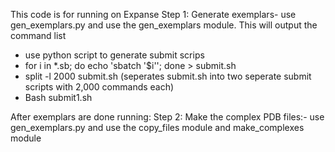 This code is for running on Expanse
Step 1: Generate exemplars- use gen_exemplars.py and use the gen_exemplars module. This will output the command list
- use python script to generate submit scrips
- for i in *.sb; do echo 'sbatch '$i''; done > submit.sh
- split -l 2000 submit.sh (seperates submit.sh into two seperate submit scripts with 2,000 commands each)
- Bash submit1.sh


After exemplars are done running: 
Step 2: Make the complex PDB files:- use gen_exemplars.py and use the copy_files module and make_complexes module


